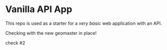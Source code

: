 # Vanilla API App

This repo is used as a starter for a _very basic_ web application with an API.

Checking with the new geomaster in place!

check #2
